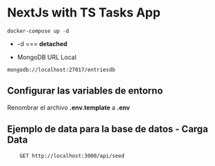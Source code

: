 # NextJs with TS Tasks App

```
docker-compose up -d
```

* -d  === __detached__

* MongoDB URL Local
```
mongodb://localhost:27017/entriesdb
```


## Configurar las variables de entorno
Renombrar el archivo __.env.template__ a __.env__


## Ejemplo de data para la base de datos - Carga Data
```
    GET http://localhost:3000/api/seed
```